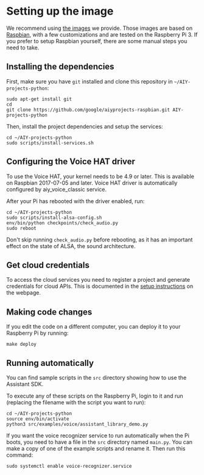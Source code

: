 # Setting up the image

We recommend using [the images](https://aiyprojects.withgoogle.com/voice) we
provide. Those images are based on [Raspbian](https://www.raspberrypi.org/downloads/raspbian/),
with a few customizations and are tested on the Raspberry Pi 3. If you prefer
to setup Raspbian yourself, there are some manual steps you need to take.

## Installing the dependencies

First, make sure you have `git` installed and clone this repository in
`~/AIY-projects-python`:

```shell
sudo apt-get install git
cd
git clone https://github.com/google/aiyprojects-raspbian.git AIY-projects-python
```

Then, install the project dependencies and setup the services:

``` shell
cd ~/AIY-projects-python
sudo scripts/install-services.sh
```

## Configuring the Voice HAT driver

To use the Voice HAT, your kernel needs to be 4.9 or later. This is available
on Raspbian 2017-07-05 and later. Voice HAT driver is automatically configured
by aiy_voice_classic service.

After your Pi has rebooted with the driver enabled, run:

```
cd ~/AIY-projects-python
sudo scripts/install-alsa-config.sh
env/bin/python checkpoints/check_audio.py
sudo reboot
```

Don't skip running `check_audio.py` before rebooting, as it has an important
effect on the state of ALSA, the sound architecture.

## Get cloud credentials

To access the cloud services you need to register a project and generate
credentials for cloud APIs. This is documented in the
[setup instructions](https://aiyprojects.withgoogle.com/voice#users-guide-1-1--connect-to-google-cloud-platform) on the
webpage.

## Making code changes

If you edit the code on a different computer, you can deploy it to your
Raspberry Pi by running:

``` shell
make deploy
```

## Running automatically

You can find sample scripts in the `src` directory showing how to use the
Assistant SDK.

To execute any of these scripts on the Raspberry Pi, login to it and run
(replacing the filename with the script you want to run):

``` shell
cd ~/AIY-projects-python
source env/bin/activate
python3 src/examples/voice/assistant_library_demo.py
```

If you want the voice recognizer service to run automatically when the Pi
boots, you need to have a file in the `src` directory named `main.py`. You can
make a copy of one of the example scripts and rename it. Then run this command:

``` shell
sudo systemctl enable voice-recognizer.service
```
